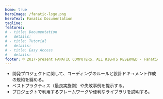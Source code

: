 ```yaml
---
home: true
heroImage: /fanatic-logo.png
heroText: Fanatic Documentation
tagline:
features:
# - title: Documentation
#   details:
# - title: Tutorial
#   details:
# - title: Easy Access
#   details:
footer: © 2017-present FANATIC COMPUTERS. ALL RIGHTS RESERVED - Fanatic Developer Team with ❤️
---
```


- 開発プロジェクトに関して、コーディングのルールと設計ドキュメント作成の規約を纏める。
- ベストプラクティス（最良実施例）や失敗事例を提示する。
- プロジェクトで利用するフレームワークや便利なライブラリを説明する。
